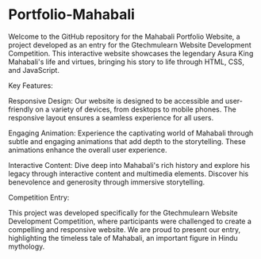 # Portfolio-Mahabali

Welcome to the GitHub repository for the Mahabali Portfolio Website, a project developed as an entry for the Gtechmulearn Website Development Competition. This interactive website showcases the legendary Asura King Mahabali's life and virtues, bringing his story to life through HTML, CSS, and JavaScript.

Key Features:

Responsive Design: Our website is designed to be accessible and user-friendly on a variety of devices, from desktops to mobile phones. The responsive layout ensures a seamless experience for all users.

Engaging Animation: Experience the captivating world of Mahabali through subtle and engaging animations that add depth to the storytelling. These animations enhance the overall user experience.

Interactive Content: Dive deep into Mahabali's rich history and explore his legacy through interactive content and multimedia elements. Discover his benevolence and generosity through immersive storytelling.

Competition Entry:

This project was developed specifically for the Gtechmulearn Website Development Competition, where participants were challenged to create a compelling and responsive website. We are proud to present our entry, highlighting the timeless tale of Mahabali, an important figure in Hindu mythology.
